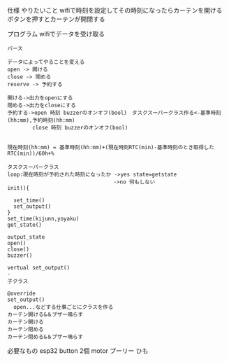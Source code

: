仕様
  やりたいこと
    wifiで時刻を設定してその時刻になったらカーテンを開ける
    ボタンを押すとカーテンが開閉する

  プログラム
    wifiでデータを受け取る

    パース

    データによってやることを変える
    open -> 開ける
    close -> 閉める
    reserve -> 予約する

    開ける->出力をopenにする
    閉める->出力をcloseにする
    予約する->open 時刻 buzzerのオンオフ(bool)　タスクスーパークラス作る<-基準時刻(hh:mm),予約時刻(hh:mm)
            close 時刻 buzzerのオンオフ(bool)


    現在時刻(hh:mm) = 基準時刻(hh:mm)+(現在時刻RTC(min)-基準時刻のとき取得したRTC(min))/60h+%

    タスクスーパークラス
    loop:現在時刻が予約された時刻になったか ->yes state=getstate
                                      ->no 何もしない
    init(){

      set_time()
      set_output()
    }
    set_time(kijunn,yoyaku)
    get_state()

    output_state
    open()
    close()
    buzzer()

    vertual set_output()
    -
    子クラス

    @override
    set_output()
      open...などする仕事ごとにクラスを作る
    カーテン開ける&＆ブザー鳴らす
    カーテン開ける
    カーテン閉める
    カーテン閉める&＆ブザー鳴らす

  必要なもの
    esp32
    button 2個
    motor
    プーリー
    ひも
